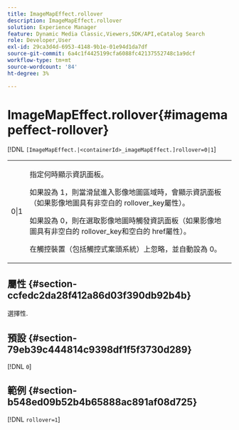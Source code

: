 ```yaml
---
title: ImageMapEffect.rollover
description: ImageMapEffect.rollover
solution: Experience Manager
feature: Dynamic Media Classic,Viewers,SDK/API,eCatalog Search
role: Developer,User
exl-id: 29ca3d4d-6953-4148-9b1e-01e94d1da7df
source-git-commit: 6a4c1f4425199cfa6088fc42137552748c1a9dcf
workflow-type: tm+mt
source-wordcount: '84'
ht-degree: 3%

---
```


# ImageMapEffect.rollover{#imagemapeffect-rollover}

[!DNL `[ImageMapEffect.|<containerId>_imageMapEffect.]rollover=0|1`]

<table id="table_2671D63442B54F659C32C4A3CC61DD7C"> 
 <tbody> 
  <tr> 
   <td colname="col1"> <p><span class="codeph"> 0|1</span> </p> </td> 
   <td colname="col2"> <p>指定何時顯示資訊面板。 </p> <p>如果設為<span class="codeph"> 1</span>，則當滑鼠進入影像地圖區域時，會顯示資訊面板（如果影像地圖具有非空白的<span class="codeph"> rollover_key</span>屬性）。 </p> <p>如果設為<span class="codeph"> 0</span>，則在選取影像地圖時觸發資訊面板（如果影像地圖具有非空白的<span class="codeph"> rollover_key</span>和空白的<span class="codeph"> href</span>屬性）。 </p> <p> 在觸控裝置（包括觸控式案頭系統）上忽略，並自動設為<span class="codeph"> 0</span>。 </p> </td> 
  </tr> 
 </tbody> 
</table>

## 屬性 {#section-ccfedc2da28f412a86d03f390db92b4b}

選擇性.

## 預設 {#section-79eb39c444814c9398df1f5f3730d289}

[!DNL `0`]

## 範例 {#section-b548ed09b52b4b65888ac891af08d725}

[!DNL `rollover=1`]
